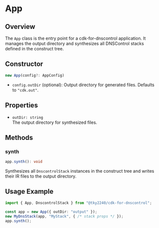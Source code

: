 # App

## Overview

The `App` class is the entry point for a cdk-for-dnscontrol application. It manages the output directory and synthesizes all DNSControl stacks defined in the construct tree.

## Constructor

```typescript
new App(config?: AppConfig)
```

- `config.outDir` (optional): Output directory for generated files. Defaults to `"cdk.out"`.

## Properties

- `outDir: string`  
  The output directory for synthesized files.

## Methods

### synth

```typescript
app.synth(): void
```

Synthesizes all `DnscontrolStack` instances in the construct tree and writes their IR files to the output directory.

## Usage Example

```typescript
import { App, DnscontrolStack } from "@tky2240/cdk-for-dnscontrol";

const app = new App({ outDir: "output" });
new MyDnsStack(app, "MyStack", { /* stack props */ });
app.synth();
```
